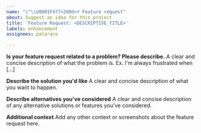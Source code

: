 ```yaml
---
name: "\"\\U0001F477<200d>♂️ Feature request"
about: Suggest an idea for this project
title: 'Feature Request: <DESCRIPTIVE_TITLE>'
labels: enhancement
assignees: pataraco

---
```


**Is your feature request related to a problem? Please describe.**
A clear and concise description of what the problem is. Ex. I'm always frustrated when [...]

**Describe the solution you'd like**
A clear and concise description of what you want to happen.

**Describe alternatives you've considered**
A clear and concise description of any alternative solutions or features you've considered.

**Additional context**
Add any other context or screenshots about the feature request here.
